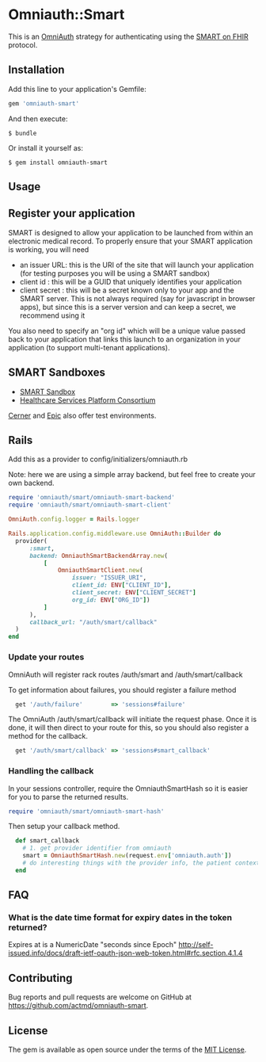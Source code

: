 # Omniauth::Smart

This is an [OmniAuth](https://github.com/omniauth/omniauth) strategy for authenticating using the [SMART on FHIR](https://smarthealthit.org) protocol.

## Installation

Add this line to your application's Gemfile:

```ruby
gem 'omniauth-smart'
```

And then execute:

    $ bundle

Or install it yourself as:

    $ gem install omniauth-smart

## Usage

## Register your application
 
SMART is designed to allow your application to be launched from within an electronic medical record. To properly ensure that your SMART application is working, you will need

 * an issuer URL: this is the URI of the site that will launch your application (for testing purposes you will be using a SMART sandbox)
 * client id : this will be a GUID that uniquely identifies your application
 * client secret : this will be a secret known only to your app and the SMART server. This is not always required (say for javascript in browser apps), but since this is a server version and can keep a secret, we recommend using it
 
You also need to specify an "org id" which will be a unique value passed back to your application that links this launch to an organization in your application (to support multi-tenant applications).

## SMART Sandboxes

* [SMART Sandbox](http://docs.smarthealthit.org/sandbox/)
* [Healthcare Services Platform Consortium](https://sandbox.hspconsortium.org/#/start)

[Cerner](code.cerner.com) and [Epic](open.epic.com) also offer test environments.

## Rails

Add this as a provider to config/initializers/omniauth.rb

Note: here we are using a simple array backend, but feel free to create your own backend. 

```ruby
require 'omniauth/smart/omniauth-smart-backend'
require 'omniauth/smart/omniauth-smart-client'

OmniAuth.config.logger = Rails.logger

Rails.application.config.middleware.use OmniAuth::Builder do
  provider(
      :smart,
      backend: OmniauthSmartBackendArray.new(
          [
              OmniauthSmartClient.new(
                  issuer: "ISSUER_URI",
                  client_id: ENV["CLIENT_ID"],
                  client_secret: ENV["CLIENT_SECRET"]
                  org_id: ENV["ORG_ID"])
          ]
      ),
      callback_url: "/auth/smart/callback"
  )
end
```

### Update your routes

OmniAuth will register rack routes /auth/smart and /auth/smart/callback

To get information about failures, you should register a failure method

```ruby
  get '/auth/failure'        => 'sessions#failure'
```

The OmniAuth /auth/smart/callback will initiate the request phase. Once it is done, it will then direct to your route for this, so you should also register a method for the callback.

```ruby
  get '/auth/smart/callback' => 'sessions#smart_callback'
```

### Handling the callback

In your sessions controller, require the OmniauthSmartHash so it is easier for you to parse the returned results. 

```ruby
require 'omniauth/smart/omniauth-smart-hash'
```

Then setup your callback method.


```ruby
  def smart_callback
    # 1. get provider identifier from omniauth
    smart = OmniauthSmartHash.new(request.env['omniauth.auth'])
    # do interesting things with the provider info, the patient context and the FHIR endpoint and token you just got!
  end
```

## FAQ

### What is the date time format for expiry dates in the token returned?

Expires at is a NumericDate "seconds since Epoch" http://self-issued.info/docs/draft-ietf-oauth-json-web-token.html#rfc.section.4.1.4

## Contributing

Bug reports and pull requests are welcome on GitHub at https://github.com/actmd/omniauth-smart.

## License

The gem is available as open source under the terms of the [MIT License](http://opensource.org/licenses/MIT).

